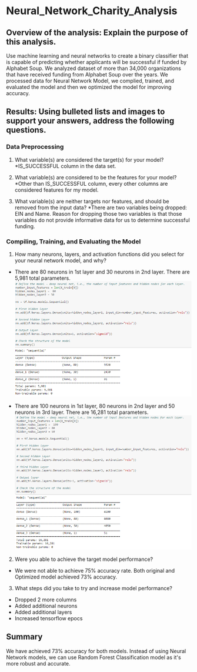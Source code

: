 # Neural_Network_Charity_Analysis

## Overview of the analysis: Explain the purpose of this analysis.
Use machine learning and neural networks to create a binary classifier that is capable of predicting whether applicants will be successful if funded by Alphabet Soup. We analyzed dataset of more than 34,000 organizations that have received funding from Alphabet Soup over the years. We processed data for Neural Network Model, we complied, trained, and evaluated the model and then we optimized the model for improving accuracy.


## Results: Using bulleted lists and images to support your answers, address the following questions.

### Data Preprocessing

1. What variable(s) are considered the target(s) for your model? 
*IS_SUCCESSFUL column in the data set.

2. What variable(s) are considered to be the features for your model? 
*Other than IS_SUCCESSFUL column, every other columns are considered features for my model.

3. What variable(s) are neither targets nor features, and should be removed from the input data? 
*There are two variables being dropped: EIN and Name. Reason for dropping those two variables is that those variables do not provide informative data for us to determine successful funding. 

### Compiling, Training, and Evaluating the Model

1. How many neurons, layers, and activation functions did you select for your neural network model, and why? 
* There are 80 neurons in 1st layer and 30 neurons in 2nd layer. There are 5,981 total parameters.
![1](https://github.com/emmagao1/Neural_Network_Charity_Analysis/blob/main/Images/1.PNG)

* There are 100 neurons in 1st layer, 80 neurons in 2nd layer and 50 neurons in 3rd layer. There are 16,281 total parameters.
![2](https://github.com/emmagao1/Neural_Network_Charity_Analysis/blob/main/Images/2.PNG)

2. Were you able to achieve the target model performance? 
* We were not able to achieve 75% accuracy rate. Both original and Optimized model achieved 73% accuracy.

3. What steps did you take to try and increase model performance?
* Dropped 2 more columns
* Added additional neurons
* Added additional layers
* Increased tensorflow epocs 

## Summary
We have achieved 73% accuracy for both models. Instead of using Neural Network models, we can use Random Forest Classification model as it's more robust and accurate.
